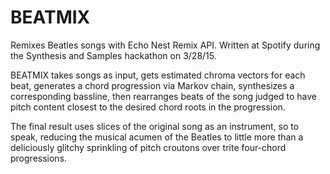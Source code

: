 # BEATMIX 

Remixes Beatles songs with Echo Nest Remix API. Written at Spotify during the Synthesis and Samples hackathon on 3/28/15.

BEATMIX takes songs as input, gets estimated chroma vectors for each beat, generates a chord progression via Markov chain, synthesizes a corresponding bassline, then rearranges beats of the song judged to have pitch content closest to the desired chord roots in the progression. 

The final result uses slices of the original song as an instrument, so to speak, reducing the musical acumen of the Beatles to little more than a deliciously glitchy sprinkling of pitch croutons over trite four-chord progressions.
